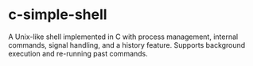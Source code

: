 # c-simple-shell
A Unix-like shell implemented in C with process management, internal commands, signal handling, and a history feature. Supports background execution and re-running past commands.
